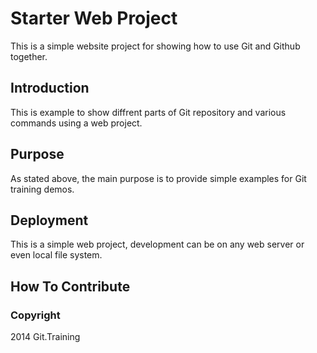 # Starter Web Project

This is a simple website project for showing how to use Git and Github together.

## Introduction

This is example to show diffrent parts of Git repository and various commands using a web project.

## Purpose

As stated above, the main purpose is to provide simple examples for Git training demos.

## Deployment

This is a simple web project, development can be on any web server or even local file system.

## How To Contribute

### Copyright

2014 Git.Training
